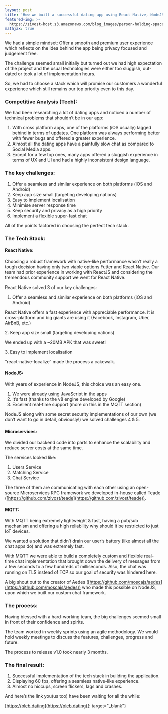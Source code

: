 ```yaml
---
layout: post
title: 'How we built a successful dating app using React Native, NodeJS and MQTT?'
featured-img: >-
  https://zivost-host.s3.amazonaws.com/blog_images/person-holding-space-gray-iphone-x-1440722-min.jpg
mathjax: true
---
```


We had a simple mindset: Offer a smooth and premium user experience which reflects on the idea behind the app being privacy focused and judgement free.

The challenge seemed small initially but turned out we had high expectation of the project and the usual technologies were either too sluggish, out-dated or took a lot of implementation hours.

So, we had to choose a stack which will promise our customers a wonderful experience which still remains our top priority even to this day.

### **Competitive Analysis (Tech):**

We had been researching a lot of dating apps and noticed a number of technical problems that shouldn’t be in our app:

1. With cross platform apps, one of the platforms (iOS usually) lagged behind in terms of updates. One platform was always performing better with fewer bugs and offered a greater experience.
2. Almost all the dating apps have a painfully slow chat as compared to Social Media apps.
3. Except for a few top ones, many apps offered a sluggish experience in terms of UX and UI and had a highly inconsistent design language.

### **The key challenges:**

1. Offer a seamless and similar experience on both platforms (iOS and Android)
2. Keep app size small (targeting developing nations)
3. Easy to implement localisation
4. Minimise server response time
5. Keep security and privacy as a high priority
6. Implement a flexible super-fast chat

All of the points factored in choosing the perfect tech stack.

### **The Tech Stack:**

#### **React Native:**

Choosing a robust framework with native-like performance wasn’t really a tough decision having only two viable options Futter and React Native. Our team had prior experience in working with ReactJS and considering the tremendous community support we went for React Native.

React Native solved 3 of our key challenges:

1. Offer a seamless and similar experience on both platforms (iOS and Android)

React Native offers a fast experience with appreciable performance. It is cross-platform and big giants are using it (Facebook, Instagram, Uber, AirBnB, etc.)

2\. Keep app size small (targeting developing nations)

We ended up with a ~20MB APK that was sweet\!

3\. Easy to implement localisation

“react-native-localize” made the process a cakewalk.

#### **NodeJS:**

With years of experience in NodeJS, this choice was an easy one.

1. We were already using JavaScript in the apps
2. It’s fast (thanks to the v8 engine developed by Google)
3. Excellent real-time support (more on this in the MQTT section)

NodeJS along with some secret security implementations of our own (we don’t want to go in detail, obviously\!) we solved challenges 4 & 5.

#### **Microservices:**

We divided our backend code into parts to enhance the scalability and reduce server costs at the same time.

The services looked like:

1. Users Service
2. Matching Service
3. Chat Service

The three of them are communicating with each other using an open-source Microservices RPC framework we developed in-house called Teade ([https://github.com/zivost/teade](https://github.com/zivost/teade)).

#### **MQTT:**

With MQTT being extremely lightweight & fast, having a pub/sub mechanism and offering a high reliability why should it be restricted to just IoT devices.

We wanted a solution that didn’t drain our user’s battery (like almost all the chat apps do) and was extremely fast.

With MQTT we were able to build a completely custom and flexible real-time chat implementation that brought down the delivery of messages from a few seconds to a few hundreds of milliseconds. Also, the chat was running on TLS instead of TCP so our goal of security was hindered here.

A big shout out to the creator of Aedes ([https://github.com/moscajs/aedes](https://github.com/moscajs/aedes)) who made this possible on NodeJS, upon which we built our custom chat framework.

### **The process:**

Having blessed with a hard-working team, the big challenges seemed small in front of their confidence and spirits.

The team worked in weekly sprints using an agile methodology. We would hold weekly meetings to discuss the features, challenges, progress and future.

The process to release v1.0 took nearly 3 months.

### **The final result:**

1. Successful implementation of the tech stack in building the application.
2. Displaying 60 fps, offering a seamless native-like experience.
3. Almost no hiccups, screen flickers, lags and crashes.

And here’s the link you(us too) have been waiting for all the while:

[https://pleb.dating](https://pleb.dating){: target="_blank"}